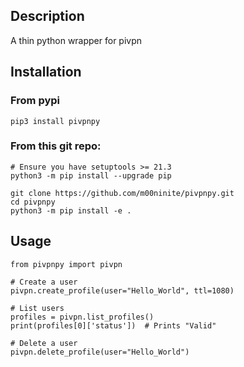 ## Description
A thin python wrapper for pivpn

## Installation

### From pypi
```shell
pip3 install pivpnpy
```

### From this git repo:
```shell
# Ensure you have setuptools >= 21.3
python3 -m pip install --upgrade pip

git clone https://github.com/m00ninite/pivpnpy.git
cd pivpnpy
python3 -m pip install -e .
```


## Usage
```python3
from pivpnpy import pivpn

# Create a user
pivpn.create_profile(user="Hello_World", ttl=1080)

# List users
profiles = pivpn.list_profiles()
print(profiles[0]['status'])  # Prints "Valid"

# Delete a user
pivpn.delete_profile(user="Hello_World") 
```
